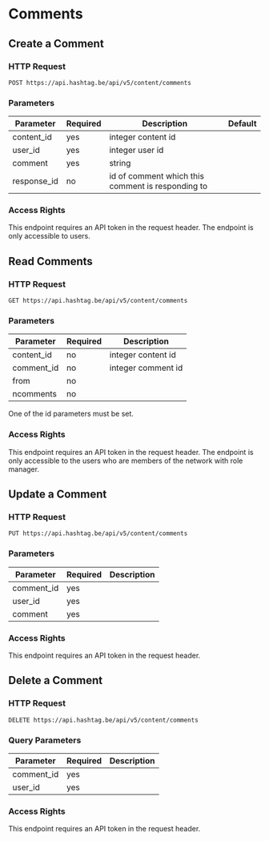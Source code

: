 # Comments

## Create a Comment

### HTTP Request

`POST https://api.hashtag.be/api/v5/content/comments`

### Parameters

Parameter | Required | Description | Default
--------- | -------- | ----------- | -------
content_id | yes | integer content id |
user_id | yes | integer user id |
comment | yes | string | 
response_id | no | id of comment which this comment is responding to

### Access Rights

This endpoint requires an API token in the request header. The endpoint is only accessible to users.




## Read Comments

### HTTP Request

`GET https://api.hashtag.be/api/v5/content/comments`

### Parameters

Parameter | Required | Description
--------- | -------- | -----------
content_id | no | integer content id
comment_id | no | integer comment id
from | no | | 0
ncomments | no | | 18

One of the id parameters must be set.

### Access Rights

This endpoint requires an API token in the request header. The endpoint is only accessible to the users who are members of the network with role manager.




## Update a Comment

### HTTP Request

`PUT https://api.hashtag.be/api/v5/content/comments`

### Parameters

Parameter | Required | Description 
--------- | -------- | ----------- 
comment_id | yes | 
user_id | yes | 
comment | yes |

### Access Rights

This endpoint requires an API token in the request header.





## Delete a Comment

### HTTP Request

`DELETE https://api.hashtag.be/api/v5/content/comments`

### Query Parameters

Parameter | Required | Description
--------- | -------- | -----------
comment_id | yes | 
user_id | yes |

### Access Rights

This endpoint requires an API token in the request header. 

